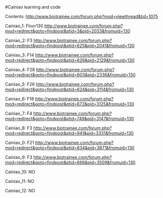 #Cainiao learning and code

Contents: http://www.biotrainee.com/forum.php?mod=viewthread&tid=1075

Cainiao_1: Floor130 http://www.biotrainee.com/forum.php?mod=redirect&goto=findpost&ptid=3&pid=2033&fromuid=130

Cainiao_2: F3 http://www.biotrainee.com/forum.php?mod=redirect&goto=findpost&ptid=625&pid=2041&fromuid=130

Cainiao_3: F14 http://www.biotrainee.com/forum.php?mod=redirect&goto=findpost&ptid=626&pid=2129&fromuid=130

Cainiao_4: F28 http://www.biotrainee.com/forum.php?mod=redirect&goto=findpost&ptid=603&pid=2336&fromuid=130

Cainiao_5: F26 http://www.biotrainee.com/forum.php?mod=redirect&goto=findpost&ptid=624&pid=3114&fromuid=130

Cainiao_6: F18 http://www.biotrainee.com/forum.php?mod=redirect&goto=findpost&ptid=672&pid=3125&fromuid=130

Cainiao_7: F4 http://www.biotrainee.com/forum.php?mod=redirect&goto=findpost&ptid=749&pid=3147&fromuid=130

Cainiao_8: F3 http://www.biotrainee.com/forum.php?mod=redirect&goto=findpost&ptid=941&pid=3331&fromuid=130

Cainiao_0: F21 http://www.biotrainee.com/forum.php?mod=redirect&goto=findpost&ptid=834&pid=3871&fromuid=130

Cainiao_9: F3 http://www.biotrainee.com/forum.php?mod=redirect&goto=findpost&ptid=666&pid=3509&fromuid=130

Cainiao_10: NO

Cainiao_11: NO

Cainiao_12: NO

